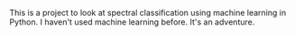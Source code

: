 This is a project to look at spectral classification using machine learning in Python. I haven't used machine learning before. It's an adventure.